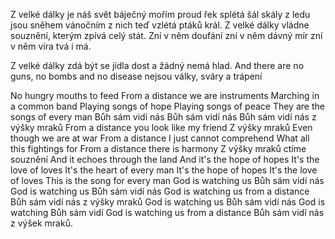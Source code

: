 Z velké dálky je náš svět báječný
mořím proud řek splétá šál
skály z ledu jsou sněhem vánočním 
z nich teď vzlétá ptáků král.
Z velké dálky vládne souznění,
kterým zpívá celý stát.
Zní v něm doufání
zní v něm dávný mír
zní v něm víra tvá i má.

Z velké dálky zdá být se jídla dost
a žádný nemá hlad.
And there are no guns, no bombs and no disease
nejsou války, sváry a trápení

No hungry mouths to feed
From a distance we are instruments
Marching in a common band
Playing songs of hope
Playing songs of peace
They are the songs of every man
Bůh sám vidí nás
Bůh sám vidí nás
Bůh sám vidí nás z výšky mraků
From a distance you look like my friend
Z výšky mraků
Even though we are at war
From a distance I just cannot comprehend
What all this fightings for
From a distance there is harmony
Z výšky mraků ctíme souznění
And it echoes through the land
And it's the hope of hopes
It's the love of loves
It's the heart of every man
It's the hope of hopes
It's the love of loves
This is the song for every man
God is watching us
Bůh sám vidí nás
God is watching us
Bůh sám vidí nás
God is watching us from a distance
Bůh sám vidí nás z výšky mraků
God is watching us
Bůh sám vidí nás
God is watching
Bůh sám vidí
God is watching us from a distance
Bůh sám vidí nás z výšek mraků.
